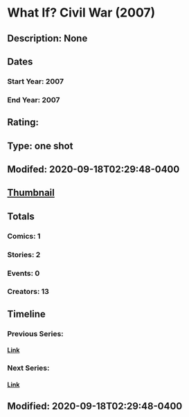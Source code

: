 # What If? Civil War (2007)
## Description: None
## Dates
### Start Year: 2007
### End Year: 2007
## Rating: 
## Type: one shot
## Modifed: 2020-09-18T02:29:48-0400
## [Thumbnail](http://i.annihil.us/u/prod/marvel/i/mg/f/20/4bad2a3a768fd.jpg)
## Totals
### Comics: 1
### Stories: 2
### Events: 0
### Creators: 13
## Timeline
### Previous Series: 
#### [Link]()
### Next Series: 
#### [Link]()
## Modified: 2020-09-18T02:29:48-0400